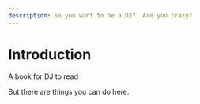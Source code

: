 ```yaml
---
description: So you want to be a DJ?  Are you crazy?
---
```


# Introduction

A book for DJ to read

But there are things you can do here.

